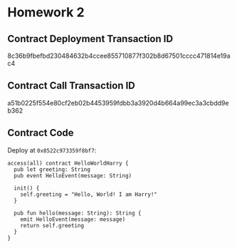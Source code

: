 # Homework 2

## Contract Deployment Transaction ID
8c36b9fbefbd230484632b4ccee855710877f302b8d67501cccc471814e19ac4

## Contract Call Transaction ID
a51b0225f554e80cf2eb02b4453959fdbb3a3920d4b664a99ec3a3cbdd9eb362

## Contract Code
Deploy at `0x8522c973359f8bf7`:
```cdc
access(all) contract HelloWorldHarry {
  pub let greeting: String
  pub event HelloEvent(message: String)

  init() {
    self.greeting = "Hello, World! I am Harry!"
  }

  pub fun hello(message: String): String {
    emit HelloEvent(message: message)
    return self.greeting
  }
}
```

